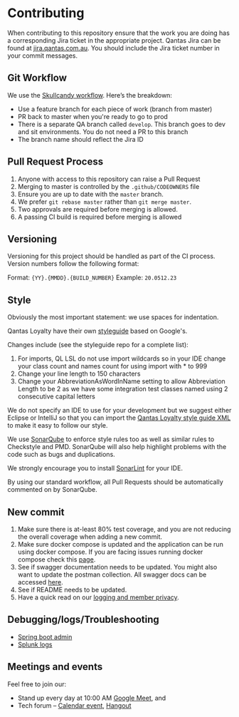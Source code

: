 # Contributing

When contributing to this repository ensure that the work you are doing has a corresponding Jira ticket in the
appropriate project. Qantas Jira can be found at [jira.qantas.com.au](https://jira.qantas.com.au/). You should include
the Jira ticket number in your commit messages.

## Git Workflow

We use the [Skullcandy workflow](https://www.endpoint.com/blog/2014/05/02/git-workflows-that-work). Here’s the
breakdown:

- Use a feature branch for each piece of work (branch from master)
- PR back to master when you're ready to go to prod
- There is a separate QA branch called `develop`. This branch goes to dev and sit environments. You do not need a PR to
  this branch
- The branch name should reflect the Jira ID

## Pull Request Process

1. Anyone with access to this repository can raise a Pull Request
2. Merging to master is controlled by the `.github/CODEOWNERS` file
3. Ensure you are up to date with the `master` branch.
4. We prefer `git rebase master` rather than `git merge master`.
5. Two approvals are required before merging is allowed.
6. A passing CI build is required before merging is allowed

## Versioning

Versioning for this project should be handled as part of the CI process. Version numbers follow the following format:

Format: `{YY}.{MMDD}.{BUILD_NUMBER}` Example: `20.0512.23`

## Style

Obviously the most important statement: we use spaces for indentation.

Qantas Loyalty have their own [styleguide](https://github.com/qantasloyalty/styleguide) based on Google's.

Changes include (see the styleguide repo for a complete list):

1. For imports, QL LSL do not use import wildcards so in your IDE change your class count and names count for using
   import with \* to 999
2. Change your line length to 150 characters
3. Change your AbbreviationAsWordInName setting to allow Abbreviation Length to be 2 as we have some integration test
   classes named using 2 consecutive capital letters

We do not specify an IDE to use for your development but we suggest either Eclipse or IntelliJ so that you can import
the
[Qantas Loyalty style guide XML](https://github.com/qantasloyalty/styleguide/blob/master/checkstyle/qantasloyalty_checks.xml)
to make it easy to follow our style.

We use [SonarQube](https://sonar.qantasloyalty.io) to enforce style rules too as well as similar rules to Checkstyle and
PMD. SonarQube will also help highlight problems with the code such as bugs and duplications.

We strongly encourage you to install [SonarLint](https://www.sonarlint.org/) for your IDE.

By using our standard workflow, all Pull Requests should be automatically commented on by SonarQube.

## New commit

1. Make sure there is at-least 80% test coverage, and you are not reducing the overall coverage when adding a new
   commit.
2. Make sure docker compose is updated and the application can be run using docker compose. If you are facing issues
   running docker compose check this [page](https://confluence.qantas.com.au/display/LSL/Docker+Compose).
3. See if swagger documentation needs to be updated. You might also want to update the postman collection. All swagger
   docs can be accessed [here](https://admin.lsl.sit.qantasloyalty.net/api-index.html).
4. See if README needs to be updated.
5. Have a quick read on our
   [logging and member privacy](https://confluence.qantas.com.au/display/LSL/Logging+and+Member+Privacy).

## Debugging/logs/Troubleshooting

- [Spring boot admin](https://admin.lsl.sit.qantasloyalty.net/admin)
- [Splunk logs](https://splunk.qantasloyalty.io/en-US/app/search/search?earliest=-24h%40h&latest=now&q=search%20index%3D%22lsl-sit-app%22&display.page.search.mode=fast)

## Meetings and events

Feel free to join our:

- Stand up every day at 10:00 AM [Google Meet](https://meet.google.com/ggr-xejo-dqb), and
- Tech forum –
  [Calendar event](https://calendar.google.com/event?action=TEMPLATE&tmeid=NGtzMDlvYnV0czQ4NWZxNGlnc2hoYXRmbTdfMjAyMDA2MTJUMDAzMDAwWiByYW5qZWV0aC50aGF0dGFyaXlpbEBxYW50YXNsb3lhbHR5LmNvbQ&tmsrc=ranjeeth.thattariyil%40qantasloyalty.com&scp=ALL),
  [Hangout](https://meet.google.com/itj-hpfb-tcs)
